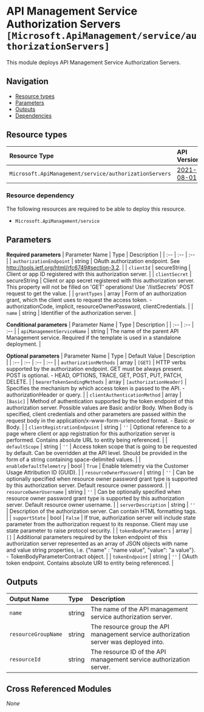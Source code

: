 # API Management Service Authorization Servers `[Microsoft.ApiManagement/service/authorizationServers]`

This module deploys API Management Service Authorization Servers.

## Navigation

- [Resource types](#Resource-types)
- [Parameters](#Parameters)
- [Outputs](#Outputs)
- [Dependencies](#Dependencies)

## Resource types

| Resource Type | API Version |
| :-- | :-- |
| `Microsoft.ApiManagement/service/authorizationServers` | [2021-08-01](https://docs.microsoft.com/en-us/azure/templates/Microsoft.ApiManagement/2021-08-01/service/authorizationServers) |

### Resource dependency

The following resources are required to be able to deploy this resource.

- `Microsoft.ApiManagement/service`

## Parameters

**Required parameters**
| Parameter Name | Type | Description |
| :-- | :-- | :-- |
| `authorizationEndpoint` | string | OAuth authorization endpoint. See <http://tools.ietf.org/html/rfc6749#section-3.2>. |
| `clientId` | secureString | Client or app ID registered with this authorization server. |
| `clientSecret` | secureString | Client or app secret registered with this authorization server. This property will not be filled on 'GET' operations! Use '/listSecrets' POST request to get the value. |
| `grantTypes` | array | Form of an authorization grant, which the client uses to request the access token. - authorizationCode, implicit, resourceOwnerPassword, clientCredentials. |
| `name` | string | Identifier of the authorization server. |

**Conditional parameters**
| Parameter Name | Type | Description |
| :-- | :-- | :-- |
| `apiManagementServiceName` | string | The name of the parent API Management service. Required if the template is used in a standalone deployment. |

**Optional parameters**
| Parameter Name | Type | Default Value | Description |
| :-- | :-- | :-- | :-- |
| `authorizationMethods` | array | `[GET]` | HTTP verbs supported by the authorization endpoint. GET must be always present. POST is optional. - HEAD, OPTIONS, TRACE, GET, POST, PUT, PATCH, DELETE. |
| `bearerTokenSendingMethods` | array | `[authorizationHeader]` | Specifies the mechanism by which access token is passed to the API. - authorizationHeader or query. |
| `clientAuthenticationMethod` | array | `[Basic]` | Method of authentication supported by the token endpoint of this authorization server. Possible values are Basic and/or Body. When Body is specified, client credentials and other parameters are passed within the request body in the application/x-www-form-urlencoded format. - Basic or Body. |
| `clientRegistrationEndpoint` | string | `''` | Optional reference to a page where client or app registration for this authorization server is performed. Contains absolute URL to entity being referenced. |
| `defaultScope` | string | `''` | Access token scope that is going to be requested by default. Can be overridden at the API level. Should be provided in the form of a string containing space-delimited values. |
| `enableDefaultTelemetry` | bool | `True` | Enable telemetry via the Customer Usage Attribution ID (GUID). |
| `resourceOwnerPassword` | string | `''` | Can be optionally specified when resource owner password grant type is supported by this authorization server. Default resource owner password. |
| `resourceOwnerUsername` | string | `''` | Can be optionally specified when resource owner password grant type is supported by this authorization server. Default resource owner username. |
| `serverDescription` | string | `''` | Description of the authorization server. Can contain HTML formatting tags. |
| `supportState` | bool | `False` | If true, authorization server will include state parameter from the authorization request to its response. Client may use state parameter to raise protocol security. |
| `tokenBodyParameters` | array | `[]` | Additional parameters required by the token endpoint of this authorization server represented as an array of JSON objects with name and value string properties, i.e. {"name" : "name value", "value": "a value"}. - TokenBodyParameterContract object. |
| `tokenEndpoint` | string | `''` | OAuth token endpoint. Contains absolute URI to entity being referenced. |


## Outputs

| Output Name | Type | Description |
| :-- | :-- | :-- |
| `name` | string | The name of the API management service authorization server. |
| `resourceGroupName` | string | The resource group the API management service authorization server was deployed into. |
| `resourceId` | string | The resource ID of the API management service authorization server. |

## Cross Referenced Modules

_None_
